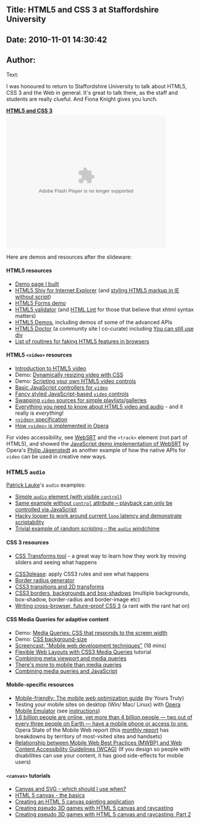 Title: HTML5 and CSS 3 at Staffordshire University 
----
Date: 2010-11-01 14:30:42
----
Author: 
----
Text:

<p>I was honoured to return to Staffordshire University to talk about HTML5, CSS 3 and the Web in general. It&#39;s great to talk there, as the staff and students are really clueful. And Fiona Knight gives you lunch.</p>

<div style="width:425px" id="__ss_5633542"><strong style="display:block;margin:12px 0 4px"><a href="http://www.slideshare.net/brucelawson/html5-and-css-3" title="HTML5 and CSS 3">HTML5 and CSS 3</a></strong><object id="__sse5633542" width="425" height="355"><param name="movie" value="http://static.slidesharecdn.com/swf/ssplayer2.swf?doc=bruce-lawson-staffs-uni-html5-css3-101101091248-phpapp02&amp;stripped_title=html5-and-css-3&amp;userName=brucelawson" /><param name="allowFullScreen" value="true" /><param name="allowScriptAccess" value="never" /><embed name="__sse5633542" src="http://static.slidesharecdn.com/swf/ssplayer2.swf?doc=bruce-lawson-staffs-uni-html5-css3-101101091248-phpapp02&amp;stripped_title=html5-and-css-3&amp;userName=brucelawson" type="application/x-shockwave-flash" allowfullscreen="true" width="425" height="355" allowscriptaccess="never" /></object></div>

<p>Here are demos and resources after the slideware:</p>

<h4>HTML5 resources</h4>
<ul>
<li><a href="http://people.opera.com/brucel/talks/2010/FOWD/FOWD-brucelawson.html">Demo page I built</a></li>
<li><a href="http://code.google.com/p/html5shiv/">HTML5 Shiv for Internet Explorer</a> (and <a href="http://blog.whatwg.org/styling-ie-noscript">styling HTML5 markup in IE without script</a>)</li>
<li>
<a href="http://people.opera.com/brucel/demo/html5-forms-LWS-demo.html">HTML5 Forms demo</a></li>

<li>
<a href="http://html5.validator.nu/">HTML5 validator</a> (and <a href="http://www.htmllint.com/">HTML Lint</a> for those that believe that xhtml syntax matters)</li>
<li>
<a href="http://html5demos.com/">HTML5 Demos</a>, including demos of some of the advanced APIs</li>

<li>
<a href="http://html5doctor.com/">HTML5 Doctor</a> (a community site I co-curate) including <a href="http://html5doctor.com/you-can-still-use-div/">You can still use div</a>
</li>
<li><a href="http://github.com/Modernizr/Modernizr/wiki/HTML5-Cross-browser-Polyfills">List of routines for faking HTML5 features in browsers</a></li>
</ul>


<h4>HTML5 <code>&lt;video&gt;</code> resources</h4>
<ul>
<li><a href="http://dev.opera.com/articles/view/introduction-html5-video/">Introduction to HTML5 video</a></li>
<li>Demo: <a href="http://people.opera.com/patrickl/articles/introduction-html5-video/transitions/">Dynamically resizing video with CSS</a></li>
<li>Demo: <a href="http://people.opera.com/patrickl/articles/introduction-html5-video/scripted-controls/">Scripting your own HTML5 video controls</a></li>
<li><a href="http://people.opera.com/patrickl/experiments/webm/basic-controls/">Basic JavaScript controllers for <code>video</code></a></li>
<li><a href="http://people.opera.com/patrickl/experiments/webm/fancy-controls/">Fancy styled JavaScript-based <code>video</code> controls</a></li>
<li><a href="http://people.opera.com/patrickl/experiments/webm/fancy-swap/">Swapping <code>video</code> sources for simple playlists/galleries</a></li>
<li>
<a href="http://my.opera.com/core/blog/2010/03/03/everything-you-need-to-know-about-html5-video-and-audio-2">Everything you need to know about HTML5 video and audio</a> - and it really is <em>everything</em>!</li>
<li><a href="http://www.whatwg.org/specs/web-apps/current-work/multipage/video.html#video"><code>&lt;video&gt;</code> specification</a></li>
<li><a href="http://my.opera.com/core/blog/2009/12/31/re-introducing-video">How <code>&lt;video&gt;</code> is implemented in Opera</a></li>
</ul>
<p>For video accessibility, see <a href="http://www.whatwg.org/specs/web-apps/current-work/multipage/video.html#websrt-0">WebSRT</a> and the <code>&lt;track&gt;</code> element (not part of HTML5), and showed the <a href="http://people.opera.com/philipj/2010/07/21/html5-video-webinar/demos/track.html">JavaScript demo implementation of WebSRT</a> by Opera&#39;s <a href="http://blog.foolip.org/">Philip Jägenstedt</a> as another example of how the native APIs for <code>video</code> can be used in creative new ways.</p>



<h3>HTML5 <code>audio</code></h3>
<p><a href="http://www.twitter.com/patrick_h_lauke">Patrick Lauke</a>&#39;s <code>audio</code> examples:</p>
<ul>
<li><a href="http://people.opera.com/patrickl/experiments/audio/wilhelm/controls">Simple <code>audio</code> element (with visible <code>control</code>)</a></li>
<li><a href="http://people.opera.com/patrickl/experiments/audio/wilhelm/">Same example without <code>control</code> attribute – playback can only be controlled via JavaScript</a></li>
<li><a href="http://people.opera.com/patrickl/experiments/audio/hacky-looper/">Hacky looper to work around current <code>loop</code> latency and demonstrate scriptability</a></li>
<li><a href="http://people.opera.com/patrickl/experiments/audio/windchime/">Trivial example of random scripting – the <code>audio</code> windchime</a></li>
</ul>

<h4> CSS 3 resources</h4>
<ul>
<li>

<a href="http://westciv.com/tools/transforms/index.html">CSS Transforms tool</a> - a great way to learn how they work by moving sliders and seeing what happens</li>
<li>
<a href="http://css3please.com/">CSS3please</a>: apply CSS3 rules and see what happens</li>
<li><a href="http://border-radius.com/">Border radius generator</a></li>

<li><a href="http://dev.opera.com/articles/view/css3-transitions-and-2d-transforms/">CSS3 transitions and 2D transforms</a></li>

<li>
<a href="http://dev.opera.com/articles/view/css3-border-background-boxshadow/">CSS3 borders, backgrounds and box-shadows</a> (multiple backgrounds, box-shadow, border-radius and border-image etc)</li>
<li>
<a href="http://www.brucelawson.co.uk/2010/cross-browser-future-proof-css-3/">Writing cross-browser, future-proof CSS 3</a> (a rant with the rant hat on)</li>
</ul>
<h4>CSS Media Queries for adaptive content</h4>
<ul>
<li>Demo: 
<a href="http://people.opera.com/danield/css3/vangogh/">Media Queries: CSS that responds to the screen width</a></li>
<li>Demo: <a href="http://people.opera.com/brucel/demo/background-size.html">CSS background-size </a></li>
<li>
<a href="http://my.opera.com/ODIN/blog/screencast-mobile-web-development-techniques">Screencast: &quot;Mobile web development techniques&quot;</a> (18 mins)
</li><li>
<a href="http://www.peachpit.com/articles/article.aspx?p=1604236">Flexible Web Layouts with CSS3 Media Queries</a> tutorial</li>
<li><a href="http://www.quirksmode.org/blog/archives/2010/09/combining_meta.html">Combining meta viewport and media queries</a></li>
<li><a href="http://my.opera.com/ODIN/blog/theres-more-to-mobile-than-media-queries">There&#39;s more to mobile than media queries</a>
<li><a href="http://www.quirksmode.org/blog/archives/2010/08/combining_media.html">Combining media queries and JavaScript</a></li>
</li></ul>


<h4>Mobile-specific resources</h4>
<ul>
<li><a href="http://dev.opera.com/articles/view/the-mobile-web-optimization-guide/">Mobile-friendly: The mobile web optimization guide</a> (by Yours Truly)</li>
<li>Testing your mobile sites on desktop (Win/ Mac/ Linux) with <a href="http://www.opera.com/developer/tools/">Opera Mobile Emulator</a> (see <a href="http://dev.opera.com/articles/view/opera-mobile-10-widgets-mobile-emulator-desktop/">instructions</a>)</li>
<li>
<a href="http://www.opera.com/smw/2009/10/">1.6 billion people are online, yet more than 4 billion people — two out of every three people on Earth — have a mobile phone or access to one.</a> Opera State of the Mobile Web report (this <a href="http://www.opera.com/smw">monthly report</a> has breakdowns by territory of most-vsited sites and handsets)</li>
<li><a href="http://www.w3.org/TR/mwbp-wcag/">Relationship between Mobile Web Best Practices (MWBP) and Web Content Accessibility Guidelines (WCAG)</a> (If you design so people with disabilities can use your content, it has good side-effects for mobile users)</li>
</ul>

<h4>
<code>&lt;canvas&gt;</code> tutorials</h4>

<ul>

<li><a href="http://my.opera.com/ODIN/blog/canvas-and-svg-which-should-i-use-when">Canvas and SVG - which should I use when?</a></li>
<li><a href="http://dev.opera.com/articles/view/html-5-canvas-the-basics/">HTML 5 canvas - the basics</a></li>
<li><a href="http://dev.opera.com/articles/view/html5-canvas-painting/">Creating an HTML 5 canvas painting application</a></li>
<li><a href="http://dev.opera.com/articles/view/creating-pseudo-3d-games-with-html-5-can-1/">Creating pseudo 3D games with HTML 5 canvas and raycasting</a></li>
<li><a href="http://dev.opera.com/articles/view/3d-games-with-canvas-and-raycasting-part/">Creating pseudo 3D games with HTML 5 canvas and raycasting: Part 2</a>
</li></ul>

